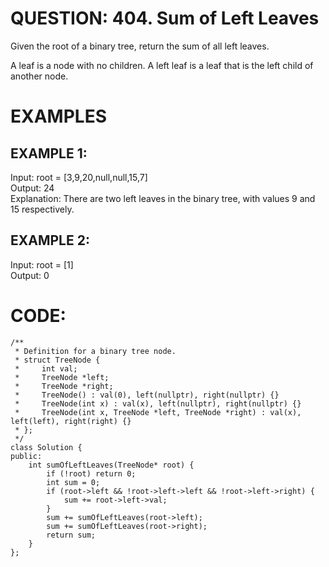 # QUESTION: 404. Sum of Left Leaves

Given the root of a binary tree, return the sum of all left leaves.

A leaf is a node with no children. A left leaf is a leaf that is the left child of another node.

# EXAMPLES

## EXAMPLE 1:  <br>
Input: root = [3,9,20,null,null,15,7]  <br>
Output: 24  <br>
Explanation: There are two left leaves in the binary tree, with values 9 and 15 respectively.    <br>

## EXAMPLE 2:  <br>
Input: root = [1]  <br>
Output: 0  <br>


# CODE: 

```
/**
 * Definition for a binary tree node.
 * struct TreeNode {
 *     int val;
 *     TreeNode *left;
 *     TreeNode *right;
 *     TreeNode() : val(0), left(nullptr), right(nullptr) {}
 *     TreeNode(int x) : val(x), left(nullptr), right(nullptr) {}
 *     TreeNode(int x, TreeNode *left, TreeNode *right) : val(x), left(left), right(right) {}
 * };
 */
class Solution {
public:
    int sumOfLeftLeaves(TreeNode* root) {
        if (!root) return 0;
        int sum = 0;
        if (root->left && !root->left->left && !root->left->right) {
            sum += root->left->val; 
        }
        sum += sumOfLeftLeaves(root->left);
        sum += sumOfLeftLeaves(root->right); 
        return sum;
    }
};
```

